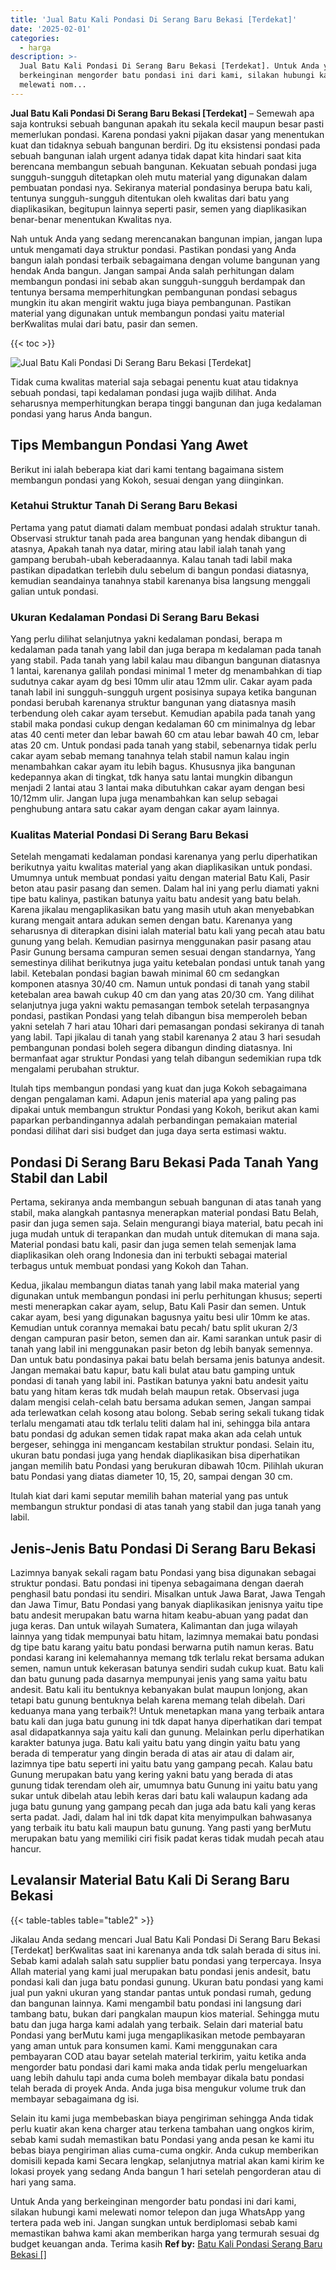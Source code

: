 ```yaml
---
title: 'Jual Batu Kali Pondasi Di Serang Baru Bekasi [Terdekat]'
date: '2025-02-01'
categories:
  - harga
description: >-
  Jual Batu Kali Pondasi Di Serang Baru Bekasi [Terdekat]. Untuk Anda yang
  berkeinginan mengorder batu pondasi ini dari kami, silakan hubungi kami
  melewati nom...
---
```


**Jual Batu Kali Pondasi Di Serang Baru Bekasi \[Terdekat\]** – Semewah apa saja kontruksi sebuah bangunan apakah itu sekala kecil maupun besar pasti memerlukan pondasi. Karena pondasi yakni pijakan dasar yang menentukan kuat dan tidaknya sebuah bangunan berdiri. Dg itu eksistensi pondasi pada sebuah bangunan ialah urgent adanya tidak dapat kita hindari saat kita berencana membangun sebuah bangunan. Kekuatan sebuah pondasi juga sungguh-sungguh ditetapkan oleh mutu material yang digunakan dalam pembuatan pondasi nya. Sekiranya material pondasinya berupa batu kali, tentunya sungguh-sungguh ditentukan oleh kwalitas dari batu yang diaplikasikan, begitupun lainnya seperti pasir, semen yang diaplikasikan benar-benar menentukan Kwalitas nya.

Nah untuk Anda yang sedang merencanakan bangunan impian, jangan lupa untuk mengamati daya struktur pondasi. Pastikan pondasi yang Anda bangun ialah pondasi terbaik sebagaimana dengan volume bangunan yang hendak Anda bangun. Jangan sampai Anda salah perhitungan dalam membangun pondasi ini sebab akan sungguh-sungguh berdampak dan tentunya bersama memperhitungkan pembangunan pondasi sebagus mungkin itu akan mengirit waktu juga biaya pembangunan. Pastikan material yang digunakan untuk membangun pondasi yaitu material berKwalitas mulai dari batu, pasir dan semen.

{{< toc >}}

![Jual Batu Kali Pondasi Di Serang Baru Bekasi [Terdekat]](/images/jual-batu-kali-24.png)

Tidak cuma kwalitas material saja sebagai penentu kuat atau tidaknya sebuah pondasi, tapi kedalaman pondasi juga wajib dilihat. Anda seharusnya memperhitungkan berapa tinggi bangunan dan juga kedalaman pondasi yang harus Anda bangun.

## Tips Membangun Pondasi Yang Awet

Berikut ini ialah beberapa kiat dari kami tentang bagaimana sistem membangun pondasi yang Kokoh, sesuai dengan yang diinginkan.

### Ketahui Struktur Tanah Di Serang Baru Bekasi

Pertama yang patut diamati dalam membuat pondasi adalah struktur tanah. Observasi struktur tanah pada area bangunan yang hendak dibangun di atasnya, Apakah tanah nya datar, miring atau labil ialah tanah yang gampang berubah-ubah keberadaannya. Kalau tanah tadi labil maka pastikan dipadatkan terlebih dulu sebelum di bangun pondasi diatasnya, kemudian seandainya tanahnya stabil karenanya bisa langsung menggali galian untuk pondasi.

### Ukuran Kedalaman Pondasi Di Serang Baru Bekasi

Yang perlu dilihat selanjutnya yakni kedalaman pondasi, berapa m kedalaman pada tanah yang labil dan juga berapa m kedalaman pada tanah yang stabil. Pada tanah yang labil kalau mau dibangun bangunan diatasnya 1 lantai, karenanya galilah pondasi minimal 1 meter dg menambahkan di tiap sudutnya cakar ayam dg besi 10mm ulir atau 12mm ulir. Cakar ayam pada tanah labil ini sungguh-sungguh urgent posisinya supaya ketika bangunan pondasi berubah karenanya struktur bangunan yang diatasnya masih terbendung oleh cakar ayam tersebut. Kemudian apabila pada tanah yang stabil maka pondasi cukup dengan kedalaman 60 cm minimalnya dg lebar atas 40 centi meter dan lebar bawah 60 cm atau lebar bawah 40 cm, lebar atas 20 cm. Untuk pondasi pada tanah yang stabil, sebenarnya tidak perlu cakar ayam sebab memang tanahnya telah stabil namun kalau ingin menambahkan cakar ayam itu lebih bagus. Khususnya jika bangunan kedepannya akan di tingkat, tdk hanya satu lantai mungkin dibangun menjadi 2 lantai atau 3 lantai maka dibutuhkan cakar ayam dengan besi 10/12mm ulir. Jangan lupa juga menambahkan kan selup sebagai penghubung antara satu cakar ayam dengan cakar ayam lainnya.

### Kualitas Material Pondasi Di Serang Baru Bekasi

Setelah mengamati kedalaman pondasi karenanya yang perlu diperhatikan berikutnya yaitu kwalitas material yang akan diaplikasikan untuk pondasi. Umumnya untuk membuat pondasi yaitu dengan material Batu Kali, Pasir beton atau pasir pasang dan semen. Dalam hal ini yang perlu diamati yakni tipe batu kalinya, pastikan batunya yaitu batu andesit yang batu belah. Karena jikalau mengaplikasikan batu yang masih utuh akan menyebabkan kurang mengait antara adukan semen dengan batu. Karenanya yang seharusnya di diterapkan disini ialah material batu kali yang pecah atau batu gunung yang belah. Kemudian pasirnya menggunakan pasir pasang atau Pasir Gunung bersama campuran semen sesuai dengan standarnya, Yang semestinya dilihat berikutnya juga yaitu ketebalan pondasi untuk tanah yang labil. Ketebalan pondasi bagian bawah minimal 60 cm sedangkan komponen atasnya 30/40 cm. Namun untuk pondasi di tanah yang stabil ketebalan area bawah cukup 40 cm dan yang atas 20/30 cm. Yang dilihat selanjutnya juga yakni waktu pemasangan tembok setelah terpasangnya pondasi, pastikan Pondasi yang telah dibangun bisa memperoleh beban yakni setelah 7 hari atau 10hari dari pemasangan pondasi sekiranya di tanah yang labil. Tapi jikalau di tanah yang stabil karenanya 2 atau 3 hari sesudah pembangunan pondasi boleh segera dibangun dinding diatasnya. Ini bermanfaat agar struktur Pondasi yang telah dibangun sedemikian rupa tdk mengalami perubahan struktur.

Itulah tips membangun pondasi yang kuat dan juga Kokoh sebagaimana dengan pengalaman kami. Adapun jenis material apa yang paling pas dipakai untuk membangun struktur Pondasi yang Kokoh, berikut akan kami paparkan perbandingannya adalah perbandingan pemakaian material pondasi dilihat dari sisi budget dan juga daya serta estimasi waktu.

## Pondasi Di Serang Baru Bekasi Pada Tanah Yang Stabil dan Labil

Pertama, sekiranya anda membangun sebuah bangunan di atas tanah yang stabil, maka alangkah pantasnya menerapkan material pondasi Batu Belah, pasir dan juga semen saja. Selain mengurangi biaya material, batu pecah ini juga mudah untuk di terapankan dan mudah untuk ditemukan di mana saja. Material pondasi batu kali, pasir dan juga semen telah semenjak lama diaplikasikan oleh orang Indonesia dan ini terbukti sebagai material terbagus untuk membuat pondasi yang Kokoh dan Tahan.

Kedua, jikalau membangun diatas tanah yang labil maka material yang digunakan untuk membangun pondasi ini perlu perhitungan khusus; seperti mesti menerapkan cakar ayam, selup, Batu Kali Pasir dan semen. Untuk cakar ayam, besi yang digunakan bagusnya yaitu besi ulir 10mm ke atas. Kemudian untuk corannya memakai batu pecah/ batu split ukuran 2/3 dengan campuran pasir beton, semen dan air. Kami sarankan untuk pasir di tanah yang labil ini menggunakan pasir beton dg lebih banyak semennya. Dan untuk batu pondasinya pakai batu belah bersama jenis batunya andesit. Jangan memakai batu kapur, batu kali bulat atau batu gamping untuk pondasi di tanah yang labil ini. Pastikan batunya yakni batu andesit yaitu batu yang hitam keras tdk mudah belah maupun retak. Observasi juga dalam mengisi celah-celah batu bersama adukan semen, Jangan sampai ada terlewatkan celah kosong atau bolong. Sebab sering sekali tukang tidak terlalu mengamati atau tdk terlalu teliti dalam hal ini, sehingga bila antara batu pondasi dg adukan semen tidak rapat maka akan ada celah untuk bergeser, sehingga ini mengancam kestabilan struktur pondasi. Selain itu, ukuran batu pondasi juga yang hendak diaplikasikan bisa diperhatikan jangan memilih batu Pondasi yang berukuran dibawah 10cm. Pilihlah ukuran batu Pondasi yang diatas diameter 10, 15, 20, sampai dengan 30 cm.

Itulah kiat dari kami seputar memilih bahan material yang pas untuk membangun struktur pondasi di atas tanah yang stabil dan juga tanah yang labil.

## Jenis-Jenis Batu Pondasi Di Serang Baru Bekasi

Lazimnya banyak sekali ragam batu Pondasi yang bisa digunakan sebagai struktur pondasi. Batu pondasi ini tipenya sebagaimana dengan daerah penghasil batu pondasi itu sendiri. Misalkan untuk Jawa Barat, Jawa Tengah dan Jawa Timur, Batu Pondasi yang banyak diaplikasikan jenisnya yaitu tipe batu andesit merupakan batu warna hitam keabu-abuan yang padat dan juga keras. Dan untuk wilayah Sumatera, Kalimantan dan juga wilayah lainnya yang tidak mempunyai batu hitam, lazimnya memakai batu pondasi dg tipe batu karang yaitu batu pondasi berwarna putih namun keras. Batu pondasi karang ini kelemahannya memang tdk terlalu rekat bersama adukan semen, namun untuk kekerasan batunya sendiri sudah cukup kuat. Batu kali dan batu gunung pada dasarnya mempunyai jenis yang sama yaitu batu andesit. Batu kali itu bentuknya kebanyakan bulat maupun lonjong, akan tetapi batu gunung bentuknya belah karena memang telah dibelah. Dari keduanya mana yang terbaik?! Untuk menetapkan mana yang terbaik antara batu kali dan juga batu gunung ini tdk dapat hanya diperhatikan dari tempat asal didapatkannya saja yaitu kali dan gunung. Melainkan perlu diperhatikan karakter batunya juga. Batu kali yaitu batu yang dingin yaitu batu yang berada di temperatur yang dingin berada di atas air atau di dalam air, lazimnya tipe batu seperti ini yaitu batu yang gampang pecah. Kalau batu Gunung merupakan batu yang kering yakni batu yang berada di atas gunung tidak terendam oleh air, umumnya batu Gunung ini yaitu batu yang sukar untuk dibelah atau lebih keras dari batu kali walaupun kadang ada juga batu gunung yang gampang pecah dan juga ada batu kali yang keras serta padat. Jadi, dalam hal ini tdk dapat kita menyimpulkan bahwasanya yang terbaik itu batu kali maupun batu gunung. Yang pasti yang berMutu merupakan batu yang memiliki ciri fisik padat keras tidak mudah pecah atau hancur.

## Levalansir Material Batu Kali Di Serang Baru Bekasi

{{< table-tables table="table2" >}}

Jikalau Anda sedang mencari Jual Batu Kali Pondasi Di Serang Baru Bekasi \[Terdekat\] berKwalitas saat ini karenanya anda tdk salah berada di situs ini. Sebab kami adalah salah satu supplier batu pondasi yang terpercaya. Insya Allah material yang kami jual merupakan batu pondasi jenis andesit, batu pondasi kali dan juga batu pondasi gunung. Ukuran batu pondasi yang kami jual pun yakni ukuran yang standar pantas untuk pondasi rumah, gedung dan bangunan lainnya. Kami mengambil batu pondasi ini langsung dari tambang batu, bukan dari pangkalan maupun kios material. Sehingga mutu batu dan juga harga kami adalah yang terbaik. Selain dari material batu Pondasi yang berMutu kami juga mengaplikasikan metode pembayaran yang aman untuk para konsumen kami. Kami menggunakan cara pembayaran COD atau bayar setelah material terkirim, yaitu ketika anda mengorder batu pondasi dari kami maka anda tidak perlu mengeluarkan uang lebih dahulu tapi anda cuma boleh membayar dikala batu pondasi telah berada di proyek Anda. Anda juga bisa mengukur volume truk dan membayar sebagaimana dg isi.

Selain itu kami juga membebaskan biaya pengiriman sehingga Anda tidak perlu kuatir akan kena charger atau terkena tambahan uang ongkos kirim, sebab kami sudah memastikan batu Pondasi yang anda pesan ke kami itu bebas biaya pengiriman alias cuma-cuma ongkir. Anda cukup memberikan domisili kepada kami Secara lengkap, selanjutnya matrial akan kami kirim ke lokasi proyek yang sedang Anda bangun 1 hari setelah pengorderan atau di hari yang sama.

Untuk Anda yang berkeinginan mengorder batu pondasi ini dari kami, silakan hubungi kami melewati nomor telepon dan juga WhatsApp yang tertera pada web ini. Jangan sungkan untuk berdiplomasi sebab kami memastikan bahwa kami akan memberikan harga yang termurah sesuai dg budget keuangan anda. Terima kasih
**Ref by:** [Batu Kali Pondasi Serang Baru Bekasi []](https://id.wikipedia.org/wiki/Batu)
